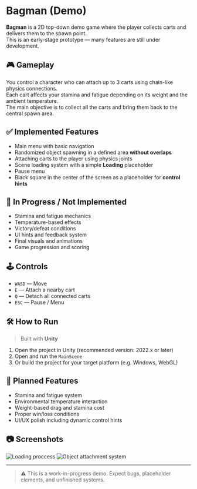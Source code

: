 # Bagman (Demo)

**Bagman** is a 2D top-down demo game where the player collects carts and delivers them to the spawn point.  
This is an early-stage prototype — many features are still under development.

## 🎮 Gameplay

You control a character who can attach up to 3 carts using chain-like physics connections.  
Each cart affects your stamina and fatigue depending on its weight and the ambient temperature.  
The main objective is to collect all the carts and bring them back to the central spawn area.

## ✅ Implemented Features

- Main menu with basic navigation
- Randomized object spawning in a defined area **without overlaps**
- Attaching carts to the player using physics joints
- Scene loading system with a simple **Loading** placeholder
- Pause menu
- Black square in the center of the screen as a placeholder for **control hints**

## 🚧 In Progress / Not Implemented

- Stamina and fatigue mechanics
- Temperature-based effects
- Victory/defeat conditions
- UI hints and feedback system
- Final visuals and animations
- Game progression and scoring

## 🕹 Controls

- `WASD` — Move
- `E` — Attach a nearby cart
- `Q` — Detach all connected carts
- `ESC` — Pause / Menu

## 🛠 How to Run

> Built with **Unity**

1. Open the project in Unity (recommended version: 2022.x or later)
2. Open and run the `MainScene`
3. Or build the project for your target platform (e.g. Windows, WebGL)

## 📌 Planned Features

- Stamina and fatigue system
- Environmental temperature interaction
- Weight-based drag and stamina cost
- Proper win/loss conditions
- UI/UX polish including dynamic control hints

## 📷 Screenshots

![Loading proccess](https://github.com/user-attachments/assets/ebb7fef5-9a68-4c7e-8671-d3b69b7f6bc3)
![Object attachment system](https://github.com/user-attachments/assets/54763e3a-e315-42a6-8585-6b80d8108a49)


---

> ⚠ This is a work-in-progress demo. Expect bugs, placeholder elements, and unfinished systems.

